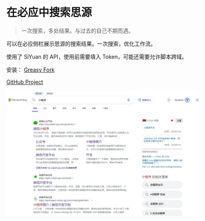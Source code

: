 # 在必应中搜索思源

> 一次搜索，多处结果。与过去的自己不期而遇。

可以在必应侧栏展示思源的搜索结果。一次搜索，优化工作流。

使用了 SiYuan 的 API，使用前需要填入 Token，可能还需要允许脚本跨域。

安装： [Greasy Fork](https://greasyfork.org/zh-CN/scripts/526841-%E5%9C%A8%E5%BF%85%E5%BA%94-bing-%E4%B8%AD%E6%90%9C%E7%B4%A2%E6%80%9D%E6%BA%90-siyuan)

[GitHub Project](https://github.com/Fradeet/SearchEngine-with-SiYuan-serach)

![](/assets/function.jpeg)